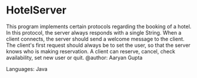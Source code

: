 # HotelServer
This program implements certain protocols regarding the booking of a hotel. In this protocol, the server always responds with a single String. When a client connects, the server should send a welcome message to the client. The client's first request should always be to set the user, so that the server knows who is making reservation. A client can reserve, cancel, check availability, set new user or quit.
@author: Aaryan Gupta

Languages: Java
